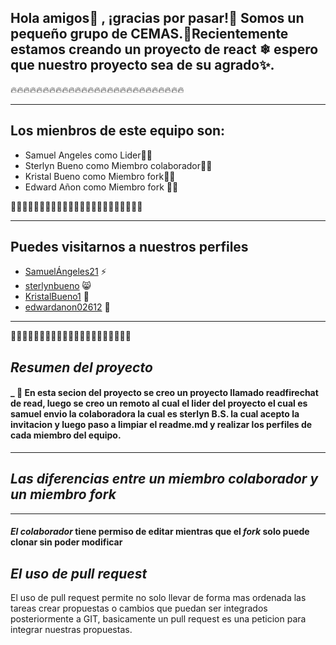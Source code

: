 
## Hola amigos👋 , ¡gracias por pasar!🌙 Somos un pequeño grupo de CEMAS.🍕Recientemente estamos creando un proyecto de react ❄ espero que nuestro proyecto sea de su agrado✨.

🔥🔥🔥🔥🔥🔥🔥🔥🔥🔥🔥🔥🔥🔥🔥🔥🔥🔥🔥🔥🔥🔥🔥🔥🔥🔥🔥
____________________


## Los mienbros de este equipo son: 
* Samuel Angeles como Lider👨‍🦰
* Sterlyn Bueno  como Miembro colaborador👩‍🦰
* Kristal Bueno  como Miembro fork👩‍🦰
* Edward Añon    como Miembro fork 👨‍🦰



🌻🌻🌻🌻🌻🌻🌻🌻🌻🌻🌻🌻🌻🌻🌻🌻🌻🌻🌻🌻🌻🌻🌻
______________________________

## Puedes visitarnos a nuestros perfiles 
* [SamuelÁngeles21](https://github.com/5samuel) ⚡
* [sterlynbueno](https://github.com/sterlynbueno) 😸
* [KristalBueno1](https://github.com/KristalBueno1) 🍓 
* [edwardanon02612](https://github.com/edwardanon02612) 🌵




___________________________
🍃🍃🍃🍃🍃🍃🍃🍃🍃🍃🍃🍃🍃🍃🍃🍃🍃🍃🍃🍃🍃



## *_______Resumen del proyecto_______*

#### _ 🌙 En esta secion del proyecto se creo un proyecto llamado readfirechat de read, luego se creo un remoto al cual el lider del proyecto el cual es samuel envio la colaboradora la cual es sterlyn B.S. la cual acepto la invitacion y luego paso a limpiar el readme.md y realizar los perfiles de cada miembro del equipo.

___________
## _*Las diferencias entre un miembro colaborador y un miembro fork*_
__________
 #### *El colaborador* tiene permiso de editar mientras que el *fork* solo puede clonar sin poder modificar

 ## __*El uso de pull request*__
El uso de pull request permite no solo llevar de forma mas ordenada las tareas crear propuestas o cambios que puedan ser integrados posteriormente a GIT, basicamente un pull request es una peticion para integrar nuestras propuestas.